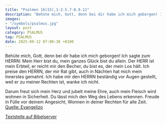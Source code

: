 ```yaml
---
title: "Psalmen 16(15),1-2.5.7-8.9.11"
description: "Behüte mich, Gott, denn bei dir habe ich mich geborgen! Ich sagte zum HERRN: Mein Herr bist du, mein ganzes Glück bist du allein. Der HERR ist mein Erbteil, er reicht mir den Becher, du bist es, der mein Los hält. Ich preise den HERRN, der mir Rat gibt, auch in Nächten hat mich m...."
images:
- "/symbols/psalmus.jpg"
layout: post
category: PSALMUS
tag: PSALMUS
date: 2025-09-12 07:00:38 +0100
---
```

Behüte mich, Gott, denn bei dir habe ich mich geborgen!
Ich sagte zum HERRN: Mein Herr bist du, mein ganzes Glück bist du allein.
Der HERR ist mein Erbteil, er reicht mir den Becher, du bist es, der mein Los hält.
Ich preise den HERRN, der mir Rat gibt, auch in Nächten hat mich mein Innerstes gemahnt.<!--more-->
Ich habe mir den HERRN beständig vor Augen gestellt, weil er zu meiner Rechten ist, wanke ich nicht.

Darum freut sich mein Herz und jubelt meine Ehre, auch mein Fleisch wird wohnen in Sicherheit.
Du lässt mich den Weg des Lebens erkennen. Freude in Fülle vor deinem Angesicht, Wonnen in deiner Rechten für alle Zeit.<br>
[Quelle: Evangelizo](https://evangeliumtagfuertag.org/DE/gospel)

[Textstelle auf Bibelserver](https://www.bibleserver.com/EU/ps16(15),1-2.5.7-8.9.11)
